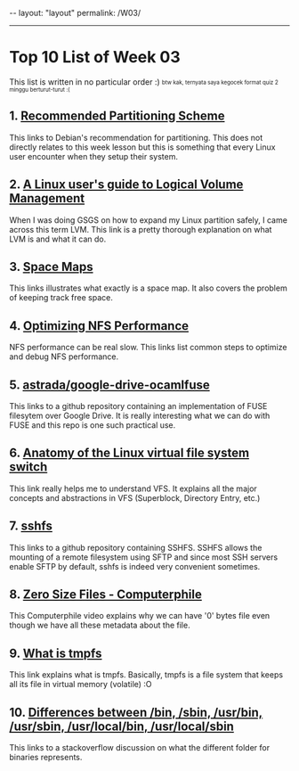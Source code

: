 --
layout: "layout"
permalink: /W03/

---

# Top 10 List of Week 03

This list is written in no particular order :)
<sub><sup>btw kak, ternyata saya kegocek format quiz 2 minggu berturut-turut :(</sup></sub>

## 1. [Recommended Partitioning Scheme](https://www.debian.org/releases/jessie/amd64/apcs03.html.en)

This links to Debian's recommendation for partitioning. This does not directly relates to this week lesson but this is something that every Linux user encounter when they setup their system.

## 2. [A Linux user's guide to Logical Volume Management](https://opensource.com/business/16/9/linux-users-guide-lvm)

When I was doing GSGS on how to expand my Linux partition safely, I came across this term LVM. This link is a pretty thorough explanation on what LVM is and what it can do.

## 3. [Space Maps](https://blogs.oracle.com/bonwick/space-maps)

This links illustrates what exactly is a space map. It also covers the problem of keeping track free space.

## 4. [Optimizing NFS Performance](https://tldp.org/HOWTO/NFS-HOWTO/performance.html)

NFS performance can be real slow. This links list common steps to optimize and debug NFS performance.

## 5. [astrada/google-drive-ocamlfuse](https://github.com/astrada/google-drive-ocamlfuse)

This links to a github repository containing an implementation of FUSE filesytem over Google Drive. It is really interesting what we can do with FUSE and this repo is one such practical use.

## 6. [Anatomy of the Linux virtual file system switch](https://developer.ibm.com/technologies/linux/tutorials/l-virtual-filesystem-switch/)

This link really helps me to understand VFS. It explains all the major concepts and abstractions in VFS (Superblock, Directory Entry, etc.)

## 7. [sshfs](https://github.com/libfuse/sshfs)

This links to a github repository containing SSHFS. SSHFS allows the mounting of a remote filesystem using SFTP and since most SSH servers enable SFTP by default, sshfs is indeed very convenient sometimes.

## 8. [Zero Size Files - Computerphile](https://www.youtube.com/watch?v=kiTTAbeqQKY)

This Computerphile video explains why we can have '0' bytes file even though we have all these metadata about the file.

## 9. [What is tmpfs](https://www.jamescoyle.net/knowledge/1659-what-is-tmpfs)

This link explains what is tmpfs. Basically, tmpfs is a file system that keeps all its file in virtual memory (volatile) :O

## 10. [Differences between /bin, /sbin, /usr/bin, /usr/sbin, /usr/local/bin, /usr/local/sbin](https://askubuntu.com/questions/308045/differences-between-bin-sbin-usr-bin-usr-sbin-usr-local-bin-usr-local)

This links to a stackoverflow discussion on what the different folder for binaries represents.
